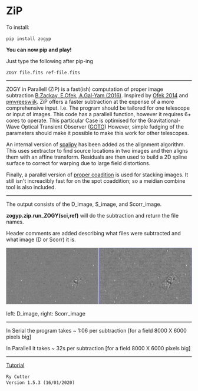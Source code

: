 
# ZiP 

To install:

~~~
pip install zogyp
~~~

**You can now pip and play!**

Just type the following after pip-ing

~~~
ZOGY file.fits ref-file.fits 
~~~
---

ZOGY in Parallell (ZiP) is a fast(ish) computation of proper image subtraction [B.Zackay, E.Ofek, A.Gal-Yam (2016)](http://iopscience.iop.org/article/10.3847/0004-637X/830/1/27/pdf). Inspired by [Ofek 2014](http://adsabs.harvard.edu/abs/2014ascl.soft07005O) and [pmvreeswijk](https://github.com/pmvreeswijk/ZOGY). ZiP offers a faster subtraction at the expense of a more comprehensive input. I.e. The program should be tailored for one telescope or input of images. This code has a parallell function, however it requires 6+ cores to operate. This particular Case is optimised for the Gravitational-Wave Optical Transient Observer ([GOTO](https://goto-observatory.org/)) However, simple fudging of the parameters should make it possible to make this work for other telescopes.

An internal version of [spalipy](https://github.com/GOTO-OBS/spalipy) has been added as the alignment algorithm. This uses sextractor to find source locations in two images and then aligns them with an affine transform. Residuals are then used to build a 2D spline surface to correct for warping due to large field distortions.

Finally, a parallel version of [proper coadition](https://arxiv.org/abs/1512.06879) is used for stacking images. It still isn't increadibly fast for on the spot coaddition; so a meidian combine tool is also included.

---

The output consists of the D_image, S_image, and Scorr_image. 

**zogyp.zip.run_ZOGY(sci,ref)** will do the subtraction and return the file names. 

Header comments are added describing what files were subtracted and what image (D or Scorr) it is. 

![alt text](https://github.com/GOTO-OBS/ZiP/blob/master/zogyp/test/SCREEN.png)


left: D_image, right: Scorr_image

---

In Serial the program takes ~ 1:06 per subtraction [for a field 8000 X 6000 pixels big]

In Parallell it takes ~ 32s per subtraction [for a field 8000 X 6000 pixels big]

---

[Tutorial](https://github.com/GOTO-OBS/ZiP/tree/ZiP4Pipeline/Tutorial)


~~~~~~~~~~~~~~~~~~~~~~~~~~~~~~~~~~~~~~~~~
Ry Cutter 
Version 1.5.3 (16/01/2020)
~~~~~~~~~~~~~~~~~~~~~~~~~~~~~~~~~~~~~~~~~
